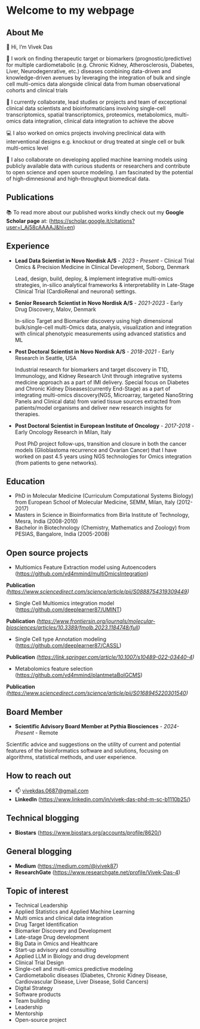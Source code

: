 # Welcome to my webpage

## About Me
👋 Hi, I’m Vivek Das

👀 I work on finding therapeutic target or biomarkers (prognostic/predictive) for multiple cardiometabolic (e.g. Chronic Kidney, Atherosclerosis, Diabetes, Liver, Neurodegenrative, etc.) diseases combining data-driven and knowledge-driven avenues by leveraging the integration of bulk and single cell multi-omics data alongside clinical data from human observational cohorts and clinical trials

🌱 I currently collaborate, lead studies or projects and team of exceptional clinical data scientists and bioinformaticians involving single-cell transcriptomics, spatial transcriptomics, proteomics, metabolomics, multi-omics data integration, clinical data integration to achieve the above

💻 I also worked on omics projects involving preclinical data with interventional designs e.g. knockout or drug treated at single cell or bulk multi-omics level

💞️ I also collaborate on developing applied machine learning models using publicly available data with curious students or researchers and contribute to open science and open source modeling. I am fascinated by the potential of high-dimnesional and high-throughput biomedical data.

## Publications

📚 To read more about our published works kindly check out my **Google Scholar page** at: (https://scholar.google.it/citations?user=l_Aj58cAAAAJ&hl=en)

## Experience
- **Lead Data Scientist in Novo Nordisk A/S** - *2023 - Present* - Clinical Trial Omics & Precision Medicine in Clinical Development, Soborg, Denmark
  
  Lead, design, build, deploy, & implement integrative multi-omics strategies, in-silico analytical frameworks & interpretability in Late-Stage Clinical Trial (CardioRenal and neuronal) settings.
  
- **Senior Research Scientist in Novo Nordisk A/S** - *2021-2023* - Early Drug Discovery, Malov, Denmark

  In-silico Target and Biomarker discovery using high dimensional bulk/single-cell multi-Omics data, analysis, visualization and integration with clinical phenotypic measurements using advanced statistics and ML

- **Post Doctoral Scientist in Novo Nordisk A/S** - *2018-2021* - Early Research in Seattle, USA

    Industrial research for biomarkers and target discovery in T1D, Immunology, and Kidney Research Unit through integrative systems medicine approach as a part of IMI delivery. Special focus on Diabetes and Chronic Kidney Diseases(currently End-Stage) as a part of integrating multi-omics discovery(NGS, Microarray, targeted NanoString Panels and Clinical data) from varied tissue sources extracted from patients/model organisms and deliver new research insights for therapies.

- **Post Doctoral Scientist in European Institute of Oncology** - *2017-2018* - Early Oncology Research in Milan, Italy

  Post PhD project follow-ups, transition and closure in both the cancer models (Glioblastoma recurrence and Ovarian Cancer) that I have worked on past 4.5 years using NGS technologies for Omics integration (from patients to gene networks).

## Education
- PhD in Molecular Medicine (Curriculum Computational Systems Biology) from European School of Molecular Medicine, SEMM, Milan, Italy (2012-2017)
- Masters in Science in Bioinformatics from Birla Institute of Technology, Mesra, India (2008-2010)
- Bachelor in Biotechnology (Chemistry, Mathematics and Zoology) from PESIAS, Bangalore, India (2005-2008)

## Open source projects

- Multiomics Feature Extraction model using Autoencoders (https://github.com/vd4mmind/multiOmicsIntegration)

**Publication** *(https://www.sciencedirect.com/science/article/pii/S0888754319309449)* 

- Single Cell Multiomics integration model (https://github.com/deeplearner87/UMINT)

**Publication** *(https://www.frontiersin.org/journals/molecular-biosciences/articles/10.3389/fmolb.2023.1184748/full)*

- Single Cell type Annotation modeling (https://github.com/deeplearner87/CASSL)

**Publication** *(https://link.springer.com/article/10.1007/s10489-022-03440-4)*

- Metabolomics feature selection (https://github.com/vd4mmind/plantmetaBolGCMS)

**Publication** *(https://www.sciencedirect.com/science/article/pii/S0168945220301540)*

## Board Member

- **Scientific Advisory Board Member at Pythia Biosciences** - *2024-Present* - Remote

Scientific advice and suggestions on the utility of current and potential features of the bioinformatics software and solutions, focusing on algorithms, statistical methods, and user experience.


## How to reach out

- 📫 vivekdas.0687@gmail.com
- **LinkedIn** (https://www.linkedin.com/in/vivek-das-phd-m-sc-b1110b25/)

## Technical blogging
- **Biostars** (https://www.biostars.org/accounts/profile/8620/)

## General blogging
- **Medium** (https://medium.com/@ivivek87)
- **ResearchGate** (https://www.researchgate.net/profile/Vivek-Das-4)

## Topic of interest
- Technical Leadership
- Applied Statistics and Applied Machine Learning
- Multi omics and clinical data integration
- Drug Target Identification
- Biomarker Discovery and Development
- Late-stage Drug development
- Big Data in Omics and Healthcare
- Start-up advisory and consulting
- Applied LLM in Biology and drug development
- Clinical Trial Design
- Single-cell and multi-omics predictive modeling
- Cardiometabolic diseases (Diabetes, Chronic Kidney Disease, Cardiovascular Disease, Liver Disease, Solid Cancers)
- Digital Strategy
- Software products
- Team building
- Leadership
- Mentorship
- Open-source project

